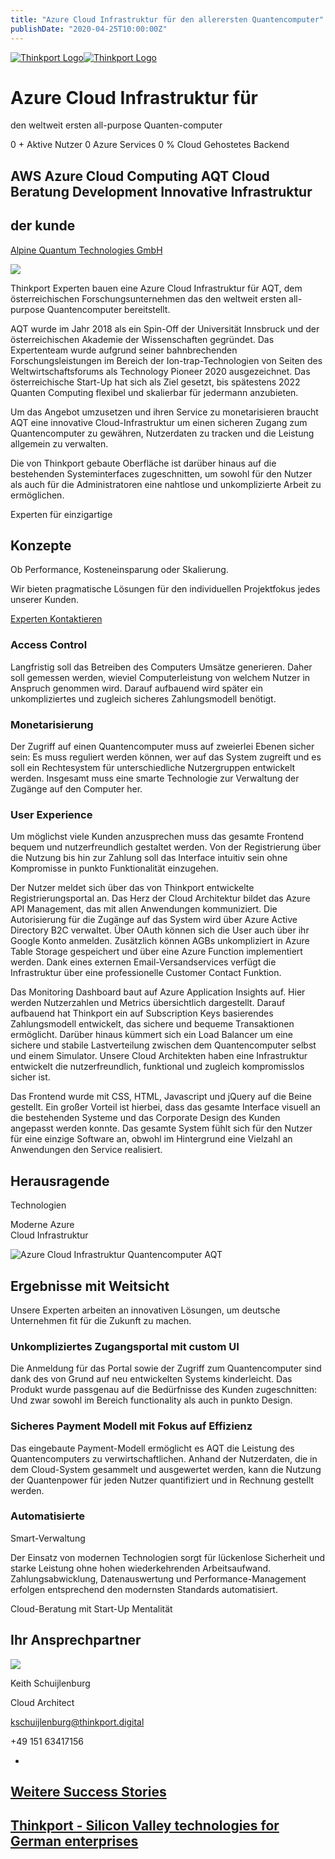 ```yaml
---
title: "Azure Cloud Infrastruktur für den allerersten Quantencomputer"
publishDate: "2020-04-25T10:00:00Z"
---
```


 [![Thinkport Logo](images/Logo_horizontral_new-ovavzp5ztqmosy1yz1jrwr9fv5swhtoc0bky3tkc3g.png "Logo Bright Colours")](https://thinkport.digital)[![Thinkport Logo](images/Logo_horizontral_new-ovavzp5ztqmosy1yz1jrwr9fv5swhtoc0bky3tkc3g.png "Logo Bright Colours")](https://thinkport.digital)

# Azure Cloud Infrastruktur für  

den weltweit ersten all-purpose Quanten-computer

0 + Aktive Nutzer 0 Azure Services 0 % Cloud Gehostetes Backend

## AWS Azure Cloud Computing AQT Cloud Beratung Development Innovative Infrastruktur

## der kunde

[Alpine Quantum Technologies GmbH](https://www.aqt.eu/)

![](images/AQT-Logo.png)

Thinkport Experten bauen eine Azure Cloud Infrastruktur für AQT, dem österreichischen Forschungsunternehmen das den weltweit ersten all-purpose Quantencomputer bereitstellt.

AQT wurde im Jahr 2018 als ein Spin-Off der Universität Innsbruck und der österreichischen Akademie der Wissenschaften gegründet. Das Expertenteam wurde aufgrund seiner bahnbrechenden Forschungsleistungen im Bereich der Ion-trap-Technologien von Seiten des Weltwirtschaftsforums als Technology Pioneer 2020 ausgezeichnet. Das österreichische Start-Up hat sich als Ziel gesetzt, bis spätestens 2022 Quanten Computing flexibel und skalierbar für jedermann anzubieten.

Um das Angebot umzusetzen und ihren Service zu monetarisieren braucht AQT eine innovative Cloud-Infrastruktur um einen sicheren Zugang zum Quantencomputer zu gewähren, Nutzerdaten zu tracken und die Leistung allgemein zu verwalten.

Die von Thinkport gebaute Oberfläche ist darüber hinaus auf die bestehenden Systeminterfaces zugeschnitten, um sowohl für den Nutzer als auch für die Administratoren eine nahtlose und unkomplizierte Arbeit zu ermöglichen.

Experten für einzigartige

## Konzepte

Ob Performance, Kosteneinsparung oder Skalierung. 

Wir bieten pragmatische Lösungen für den individuellen Projektfokus jedes unserer Kunden.

[Experten Kontaktieren](https://thinkport.digital/kontaktieren)

### Access Control

Langfristig soll das Betreiben des Computers Umsätze generieren. Daher soll gemessen werden, wieviel Computerleistung von welchem Nutzer in Anspruch genommen wird. Darauf aufbauend wird später ein unkompliziertes und zugleich sicheres Zahlungsmodell benötigt.

### Monetarisierung

Der Zugriff auf einen Quantencomputer muss auf zweierlei Ebenen sicher sein: Es muss reguliert werden können, wer auf das System zugreift und es soll ein Rechtesystem für unterschiedliche Nutzergruppen entwickelt werden. Insgesamt muss eine smarte Technologie zur Verwaltung der Zugänge auf den Computer her.​

### User Experience

Um möglichst viele Kunden anzusprechen muss das gesamte Frontend bequem und nutzerfreundlich gestaltet werden. Von der Registrierung über die Nutzung bis hin zur Zahlung soll das Interface intuitiv sein ohne Kompromisse in punkto Funktionalität einzugehen.​

Der Nutzer meldet sich über das von Thinkport entwickelte Registrierungsportal an. Das Herz der Cloud Architektur bildet das Azure API Management, das mit allen Anwendungen kommuniziert. Die Autorisierung für die Zugänge auf das System wird über Azure Active Directory B2C verwaltet. Über OAuth können sich die User auch über ihr Google Konto anmelden. Zusätzlich können AGBs unkompliziert in Azure Table Storage gespeichert und über eine Azure Function implementiert werden. Dank eines externen Email-Versandservices verfügt die Infrastruktur über eine professionelle Customer Contact Funktion.   

Das Monitoring Dashboard baut auf Azure Application Insights auf. Hier werden Nutzerzahlen und Metrics übersichtlich dargestellt. Darauf aufbauend hat Thinkport ein auf Subscription Keys basierendes Zahlungsmodell entwickelt, das sichere und bequeme Transaktionen ermöglicht. Darüber hinaus kümmert sich ein Load Balancer um eine sichere und stabile Lastverteilung zwischen dem Quantencomputer selbst und einem Simulator. Unsere Cloud Architekten haben eine Infrastruktur entwickelt die nutzerfreundlich, funktional und zugleich kompromisslos sicher ist.  

Das Frontend wurde mit CSS, HTML, Javascript und jQuery auf die Beine gestellt. Ein großer Vorteil ist hierbei, dass das gesamte Interface visuell an die bestehenden Systeme und das Corporate Design des Kunden angepasst werden konnte. Das gesamte System fühlt sich für den Nutzer für eine einzige Software an, obwohl im Hintergrund eine Vielzahl an Anwendungen den Service realisiert.

## Herausragende  

Technologien

Moderne Azure  
Cloud Infrastruktur

![Azure Cloud Infrastruktur Quantencomputer AQT](images/AQT-Schema-Final.png)

## Ergebnisse mit Weitsicht

Unsere Experten arbeiten an innovativen Lösungen, um deutsche Unternehmen fit für die Zukunft zu machen.

### Unkompliziertes Zugangsportal mit custom UI

Die Anmeldung für das Portal sowie der Zugriff zum Quantencomputer sind dank des von Grund auf neu entwickelten Systems kinderleicht. Das Produkt wurde passgenau auf die Bedürfnisse des Kunden zugeschnitten: Und zwar sowohl im Bereich functionality als auch in punkto Design.

### Sicheres Payment Modell mit Fokus auf Effizienz

Das eingebaute Payment-Modell ermöglicht es AQT die Leistung des Quantencomputers zu verwirtschaftlichen. Anhand der Nutzerdaten, die in dem Cloud-System gesammelt und ausgewertet werden, kann die Nutzung der Quantenpower für jeden Nutzer quantifiziert und in Rechnung gestellt werden.

### Automatisierte  

Smart-Verwaltung  

Der Einsatz von modernen Technologien sorgt für lückenlose Sicherheit und starke Leistung ohne hohen wiederkehrenden Arbeitsaufwand. Zahlungsabwicklung, Datenauswertung und Performance-Management erfolgen entsprechend den modernsten Standards automatisiert.

Cloud-Beratung mit Start-Up Mentalität

## Ihr Ansprechpartner

![](images/Keith_edited_small-1.png)

Keith Schuijlenburg

Cloud Architect

kschuijlenburg@thinkport.digital

+49 151 63417156

* [](https://de.linkedin.com/in/keith-schuijlenburg-a67289142)

## [Weitere Success Stories](https://thinkport.digital/cloud-excellence-workshops)

## [Thinkport - Silicon Valley technologies for German enterprises](https://thinkport.digital/kontaktieren/)
